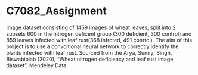 # C7082_Assignment
Image dataset consisting of 1459 images of wheat leaves, split into 2 subsets 600 in the nitrogen deficent group (300 deficient, 300 control) and 859 leaves infected with leaf rust(368 infrcted, 491 conrtol). The aim of this project is to use a convoltional neural network to correctly identify the plants infected with leaf rust. Sourced from the Arya, Sunny; Singh, Biswabiplab (2020), “Wheat nitrogen deficiency and leaf rust image dataset”, Mendeley Data.
